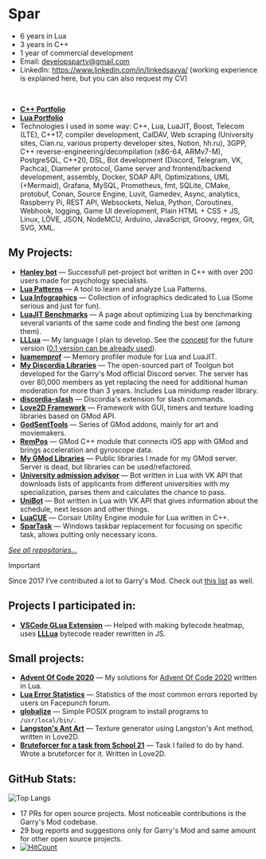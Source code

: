 # Spar

* 6 years in Lua
* 3 years in C++
* 1 year of commercial development
* Email: [developspartv@gmail.com](mailto:developspartv@gmail.com)
* LinkedIn: https://www.linkedin.com/in/linkedsavva/ (working experience is explained here, but you can also request my CV)

</br>

* **[С++ Portfolio](cpp-portfolio.md)**
* **[Lua Portfolio](lua-portfolio.md)**
* Technologies I used in some way: C++, Lua, LuaJIT, Boost, Telecom (LTE), C++17, compiler development, CalDAV, Web scraping (University sites, Cian.ru, various property developer sites, Notion, hh.ru), 3GPP, C++ reverse-engineering/decompilation (x86-64, ARMv7-M), PostgreSQL, C++20, DSL, Bot development (Discord, Telegram, VK, Pachca), Diameter protocol, Game server and frontend/backend development, assembly, Docker, SOAP API, Optimizations, UML (+Mermaid), Grafana, MySQL, Prometheus, fmt, SQLite, CMake, protobuf, Conan, Source Engine, Luvit, Gamedev, Async, analytics, Raspberry Pi, REST API, Websockets, Nelua, Python, Coroutines, Webhook, logging, Game UI development, Plain HTML + CSS + JS, Linux, LÖVE, JSON, NodeMCU, Arduino, JavaScript, Groovy, regex, Git, SVG, XML.

My Projects:
-
- **[Hanley bot](https://github.com/GitSparTV/hanley_bot)** — Successfull pet-project bot written in C++ with over 200 users made for psychology specialists.
- **[Lua Patterns](https://gitspartv.github.io/lua-patterns)** — A tool to learn and analyze Lua Patterns.
- **[Lua Infographics](https://github.com/GitSparTV/lua-infographics)** — Collection of infographics dedicated to Lua (Some serious and just for fun).
- **[LuaJIT Benchmarks](https://gitspartv.github.io/LuaJIT-Benchmarks)** — A page about optimizing Lua by benchmarking several variants of the same code and finding the best one (among them).
- **[LLLua](https://github.com/GitSparTV/LLLua/)** — My language I plan to develop. See the [concept](https://github.com/GitSparTV/LLLua/blob/master/CONCEPT.md) for the future version ([0.1 version can be already used](https://github.com/GitSparTV/LLLua/tree/v0.1/0.1)).
- **[luamemprof](https://github.com/GitSparTV/lmemprof)** — Memory profiler module for Lua and LuaJIT.
- **[My Discordia Libraries](https://github.com/GitSparTV/gg.gmod-bot-public)** — The open-sourced part of Toolgun bot developed for the Garry's Mod official Discord server. The server has over 80,000 members as yet replacing the need for additional human moderation for more than 3 years. Includes Lua minidump reader library.
- **[discordia-slash](https://github.com/GitSparTV/discordia-slash)** — Discordia's extension for slash commands.
- **[Love2D Framework](https://github.com/GitSparTV/Files/tree/master/Love2D/Framework)** — Framework with GUI, timers and texture loading libraries based on GMod API.
- **[GodSentTools](https://github.com/GitSparTV/GodSentTools)** — Series of GMod addons, mainly for art and moviemakers.
- **[RemPos](https://github.com/GitSparTV/gmsv_rempos)** — GMod C++ module that connects iOS app with GMod and brings acceleration and gyroscope data.
- **[My GMod Libraries](https://github.com/GitSparTV/GmodLibraries)** — Public libraries I made for my GMod server. Server is dead, but libraries can be used/refactored.
- **[University admission advisor](https://github.com/GitSparTV/GitSparTV/blob/main/lua-portfolio.md#unversity-admission-advisor)** — Bot written in Lua with VK API that downloads lists of applicants from different universities with my specialization, parses them and calculates the chance to pass.
- **[UniBot](https://github.com/GitSparTV/Files/tree/master/UniBot)** — Bot written in Lua with VK API that gives information about the schedule, next lesson and other things.
- **[LuaCUE](https://github.com/GitSparTV/LuaCUE)** — Corsair Utility Engine module for Lua written in C++.
- **[SparTask](https://github.com/GitSparTV/SparTask)** — Windows taskbar replacement for focusing on specific task, allows putting only necessary icons.

*[See all repositories...](https://github.com/GitSparTV?tab=repositories)*

> [!IMPORTANT]
> Since 2017 I've contributed a lot to Garry's Mod. Check out [this list](gmod-contribs.md) as well.

Projects I participated in:
-
- **[VSCode GLua Extension](https://github.com/WilliamVenner/vscode-glua-enhanced)** — Helped with making bytecode heatmap, uses **[LLLua](https://github.com/GitSparTV/LLLua/)** bytecode reader rewritten in JS.

Small projects:
-
- **[Advent Of Code 2020](https://github.com/GitSparTV/Files/tree/master/aoc2020)** — My solutions for [Advent Of Code 2020](https://adventofcode.com/2020) written in Lua.
- **[Lua Error Statistics](https://github.com/GitSparTV/Files/tree/master/Facepunch%20Error%20Stats)** — Statistics of the most common errors reported by users on Facepunch forum.
- **[globalize](https://github.com/GitSparTV/globalize)** — Simple POSIX program to install programs to `/usr/local/bin/`.
- **[Langston's Ant Art](https://github.com/GitSparTV/Files/tree/master/Love2D/LangtonsAnt)** — Texture generator using Langston's Ant method, written in Love2D.
- **[Bruteforcer for a task from School 21](https://github.com/GitSparTV/Files/tree/master/Love2D/School21)** — Task I failed to do by hand. Wrote a bruteforcer for it. Written in Love2D.

GitHub Stats:
-

![Top Langs](https://github-readme-stats.vercel.app/api/top-langs/?username=GitSparTV&layout=compact)

* 17 PRs for open source projects. Most noticeable contributions is the Garry's Mod codebase.
* 29 bug reports and suggestions only for Garry's Mod and same amount for other open source projects.
* [![HitCount](http://hits.dwyl.com/GitSparTV/GitSparTV.svg?style=flat)](http://hits.dwyl.com/GitSparTV/GitSparTV)

